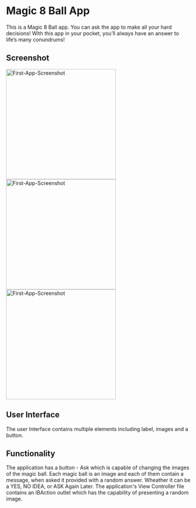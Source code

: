 # Magic 8 Ball App
This is a Magic 8 Ball app. You can ask the app to make all your hard decisions! With this app in your pocket, you’ll always have an answer to life’s many conundrums!

## Screenshot

<img src="https://github.com/kri-eng/Magic-8-Ball-App/assets/124129235/9c07f60e-9edc-4b68-9594-d45b08102277" alt="First-App-Screenshot" width=300>


<img src="https://github.com/kri-eng/Magic-8-Ball-App/assets/124129235/28b5d721-8d38-4be2-9f32-049a9d3d9beb" alt="First-App-Screenshot" width=300>


<img src="https://github.com/kri-eng/Magic-8-Ball-App/assets/124129235/e301c0c5-9a40-459d-b81e-7a91b8602847" alt="First-App-Screenshot" width=300>

## User Interface

The user Interface contains multiple elements including label, images and a button.

## Functionality

The application has a button - Ask which is capable of changing the images of the magic ball. Each magic ball is an image and each of them contain a message, when asked it provided with a random answer. Wheather it can be a YES, NO IDEA, or ASK Again Later. The application's View Controller file contains an IBAction outlet which has the capability of presenting a random image.
